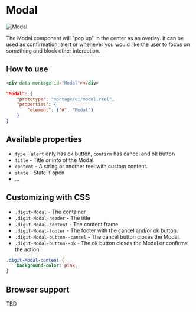 # Modal

![Modal](https://raw.github.com/montagejs/digit/master/modal.reel/screenshot.png)

The Modal component will "pop up" in the center as an overlay. It can be used as confirmation, alert or whenever you would like the user to focus on something and block other interaction.

## How to use

```html
<div data-montage-id="Modal"></div>
```

```json
"Modal": {
    "prototype": "montage/ui/modal.reel",
    "properties": {
        "element": {"#": "Modal"}
    }
}
```


## Available properties

* `type` - `alert` only has ok button, `confirm` has cancel and ok button
* `title` - Title or info of the Modal.
* `content` - A string or another reel with custom content.
* `state` - State if open
* ...


## Customizing with CSS

* `.digit-Modal` - The container
* `.digit-Modal-header` - The title
* `.digit-Modal-content` - The content frame
* `.digit-Modal-footer` - The footer with the cancel and/or ok button.
* `.digit-Modal-button--cancel` - The cancel button closes the Modal.
* `.digit-Modal-button--ok` - The ok button closes the Modal or confirms the action.

```css
.digit-Modal-content {
    background-color: pink;
}
```



## Browser support

TBD
